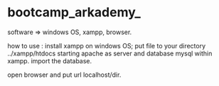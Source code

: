 # bootcamp_arkademy_
software => windows OS, xampp, browser.

how to use : install xampp on windows OS;
put file to your directory ../xampp/htdocs
starting apache as server and database mysql within xampp.
import the database.

open browser and put url localhost/dir.
